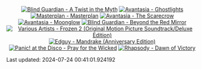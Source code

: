 <!-- lastfm -->
<p align="center"><a href="https://www.last.fm/music/Blind+Guardian/A+Twist+in+the+Myth"><img src="https://lastfm.freetls.fastly.net/i/u/64s/0ca1499a97a44031a4ecf9abaa68c9c9.jpg" title="Blind Guardian - A Twist in the Myth"></a> <a href="https://www.last.fm/music/Avantasia/Ghostlights"><img src="https://lastfm.freetls.fastly.net/i/u/64s/f27bbac3df62a3bcd1e7768ca8a6dcc6.png" title="Avantasia - Ghostlights"></a> <a href="https://www.last.fm/music/Masterplan/Masterplan"><img src="https://lastfm.freetls.fastly.net/i/u/64s/c4b3b12f77bb4e67ab720872eba62109.jpg" title="Masterplan - Masterplan"></a> <a href="https://www.last.fm/music/Avantasia/The+Scarecrow"><img src="https://lastfm.freetls.fastly.net/i/u/64s/35c70cdff2f74b9a877dfea2ea8314e7.png" title="Avantasia - The Scarecrow"></a> <a href="https://www.last.fm/music/Avantasia/Moonglow"><img src="https://lastfm.freetls.fastly.net/i/u/64s/b71f7b878f48a82421767cfbe76e525f.jpg" title="Avantasia - Moonglow"></a> <a href="https://www.last.fm/music/Blind+Guardian/Beyond+the+Red+Mirror"><img src="https://lastfm.freetls.fastly.net/i/u/64s/0898c36cc3a948f7c89bacda32ce76eb.png" title="Blind Guardian - Beyond the Red Mirror"></a> <a href="https://www.last.fm/music/Various+Artists/Frozen+2+(Original+Motion+Picture+Soundtrack%2FDeluxe+Edition)"><img src="https://lastfm.freetls.fastly.net/i/u/64s/2ef08224dcaa7171d2d09d229e4846bb.jpg" title="Various Artists - Frozen 2 (Original Motion Picture Soundtrack/Deluxe Edition)"></a> <a href="https://www.last.fm/music/Edguy/Mandrake+(Anniversary+Edition)"><img src="https://lastfm.freetls.fastly.net/i/u/64s/eb702bc78f6683ece9c2d881eeecf921.jpg" title="Edguy - Mandrake (Anniversary Edition)"></a> <a href="https://www.last.fm/music/Panic!+at+the+Disco/Pray+for+the+Wicked"><img src="https://lastfm.freetls.fastly.net/i/u/64s/15d962ee89b1690b3ad3abc9f558d4dd.png" title="Panic! at the Disco - Pray for the Wicked"></a> <a href="https://www.last.fm/music/Rhapsody/Dawn+of+Victory"><img src="https://lastfm.freetls.fastly.net/i/u/64s/fa97f553c4b4bf96baf2fc8a03e07b51.jpg" title="Rhapsody - Dawn of Victory"></a> </p>

<!--START_SECTION:last-updated-->
Last updated: 2024-07-24 00:41:01.924192
<!--END_SECTION:last-updated-->